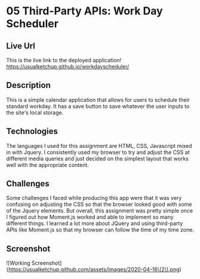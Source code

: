 # 05 Third-Party APIs: Work Day Scheduler

## Live Url
This is the live link to the deployed application!
https://usualketchup.github.io/workdayscheduler/

## Description
This is a simple calendar application that allows for users to schedule their standard workday. 
It has a save button to save whatever the user inputs to the site's local storage.

## Technologies
The languages I used for this assignment are HTML, CSS, Javascript mixed in with Jquery. 
I consistently used my browser to try and adjust the CSS at different media queries and just decided on the simplest layout that works well with the appropriate content.

## Challenges
Some challenges I faced while producing this app were that it was very confusing on adjusting the CSS so that the browser looked good with some of the Jquery elements.
But overall, this assignment was pretty simple once I figured out how Moment.js worked and able to implement so many different things.
I learned a lot more about JQuery and using third-party APIs like Moment.js so that my browser can follow the time of my time zone.

## Screenshot
![Working Screenshot]{https://usualketchup.github.com/assets/images/2020-04-16\(2\).png)
